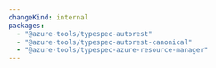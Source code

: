 ```yaml
---
changeKind: internal
packages:
  - "@azure-tools/typespec-autorest"
  - "@azure-tools/typespec-autorest-canonical"
  - "@azure-tools/typespec-azure-resource-manager"
---
```



